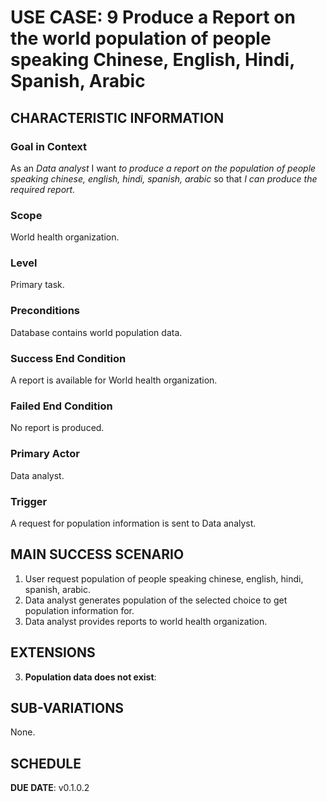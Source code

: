 # USE CASE: 9 Produce a Report on the world population of people speaking Chinese, English, Hindi, Spanish, Arabic

## CHARACTERISTIC INFORMATION

### Goal in Context

As an *Data analyst* I want *to produce a report on the population of people speaking chinese, english, hindi, spanish, arabic* so that *I can produce the required report.*

### Scope

World health organization.

### Level

Primary task.

### Preconditions

Database contains world population data.

### Success End Condition

A report is available for World health organization.

### Failed End Condition

No report is produced.

### Primary Actor

Data analyst.

### Trigger

A request for population information is sent to Data analyst.

## MAIN SUCCESS SCENARIO

1. User request population of people speaking chinese, english, hindi, spanish, arabic.
2. Data analyst generates population of the selected choice to get population information for.
3. Data analyst provides reports to world health organization.

## EXTENSIONS

3. **Population data does not exist**:
    

## SUB-VARIATIONS

None.

## SCHEDULE

**DUE DATE**: v0.1.0.2